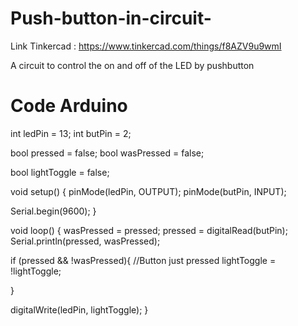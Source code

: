 # Push-button-in-circuit-

Link Tinkercad : https://www.tinkercad.com/things/f8AZV9u9wmI

A circuit to control the on and off of the LED by pushbutton

# Code Arduino 

int ledPin = 13;
int butPin = 2;

bool pressed = false;
bool wasPressed = false;

bool lightToggle = false;


void setup()
{
  pinMode(ledPin, OUTPUT);
  pinMode(butPin, INPUT);
  
  Serial.begin(9600);
}

void loop()
{
  wasPressed = pressed;
  pressed = digitalRead(butPin);
  Serial.println(pressed, wasPressed);
  
  if (pressed && !wasPressed){ //Button just pressed
   lightToggle = !lightToggle;
      
  } 
  
  digitalWrite(ledPin, lightToggle);
}
